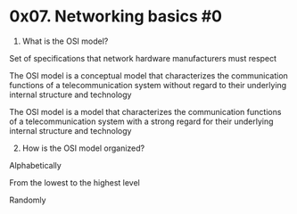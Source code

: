 # 0x07. Networking basics #0


1. What is the OSI model?

Set of specifications that network hardware manufacturers must respect

The OSI model is a conceptual model that characterizes the communication functions of a telecommunication system without regard to their underlying internal structure and technology

The OSI model is a model that characterizes the communication functions of a telecommunication system with a strong regard for their underlying internal structure and technology

2. How is the OSI model organized?

Alphabetically

From the lowest to the highest level

Randomly